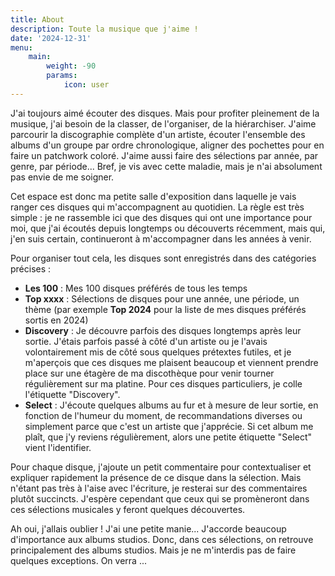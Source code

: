 ```yaml
---
title: About
description: Toute la musique que j'aime !
date: '2024-12-31'
menu:
    main: 
        weight: -90
        params:
            icon: user
---
```


J'ai toujours aimé écouter des disques. Mais pour profiter pleinement de la musique, j'ai besoin de la classer, de l'organiser, de la hiérarchiser. J'aime parcourir la discographie complète d'un artiste, écouter l'ensemble des albums d'un groupe par ordre chronologique, aligner des pochettes pour en faire un patchwork coloré. J'aime aussi faire des sélections par année, par genre, par période... Bref, je vis avec cette maladie, mais je n'ai absolument pas envie de me soigner.

Cet espace est donc ma petite salle d'exposition dans laquelle je vais ranger ces disques qui m'accompagnent au quotidien. La règle est très simple : je ne rassemble ici que des disques qui ont une importance pour moi, que j'ai écoutés depuis longtemps ou découverts récemment, mais qui, j'en suis certain, continueront à m'accompagner dans les années à venir.

Pour organiser tout cela, les disques sont enregistrés dans des catégories précises :

- **Les 100** : Mes 100 disques préférés de tous les temps
- **Top xxxx** : Sélections de disques pour une année, une période, un thème (par exemple **Top 2024** pour la liste de mes disques préférés sortis en 2024)
- **Discovery** : Je découvre parfois des disques longtemps après leur sortie. J'étais parfois passé à côté d'un artiste ou je l'avais volontairement mis de côté sous quelques prétextes futiles, et je m'aperçois que ces disques me plaisent beaucoup et viennent prendre place sur une étagère de ma discothèque pour venir tourner régulièrement sur ma platine. Pour ces disques particuliers, je colle l'étiquette "Discovery".
- **Select** : J'écoute quelques albums au fur et à mesure de leur sortie, en fonction de l'humeur du moment, de recommandations diverses ou simplement parce que c'est un artiste que j'apprécie. Si cet album me plaît, que j'y reviens régulièrement, alors une petite étiquette "Select" vient l'identifier.

Pour chaque disque, j'ajoute un petit commentaire pour contextualiser et expliquer rapidement la présence de ce disque dans la sélection. Mais n'étant pas très à l'aise avec l'écriture, je resterai sur des commentaires plutôt succincts. J'espère cependant que ceux qui se promèneront dans ces sélections musicales y feront quelques découvertes.

Ah oui, j'allais oublier ! J'ai une petite manie... J'accorde beaucoup d'importance aux albums studios. Donc, dans ces sélections, on retrouve principalement des albums studios. Mais je ne m'interdis pas de faire quelques exceptions. On verra ...

